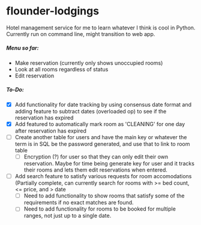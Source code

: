 # flounder-lodgings
Hotel management service for me to learn whatever I think is cool in Python. Currently run on command line, might transition to web app.
##### Menu so far:
* Make reservation (currently only shows unoccupied rooms)
* Look at all rooms regardless of status
* Edit reservation
##### To-Do:
- [x] Add functionality for date tracking by using consensus date format and adding feature to subtract dates (overloaded op) to see if the reservation has expired
- [x] Add featured to automatically mark room as 'CLEANING' for one day after reservation has expired
- [ ] Create another table for users and have the main key or whatever the term is in SQL be the password generated, and use that to link to room table
  - [ ] Encryption (?) for user so that they can only edit their own reservation. Maybe for time being generate key for user and it tracks their rooms and lets them edit reservations when entered.
- [ ] Add search feature to satisfy various requests for room accomodations (Partially complete, can currently search for rooms with >= bed count, <= price, and > date
  - [ ] Need to add functionality to show rooms that satisfy some of the requirements if no exact matches are found.
  - [ ] Need to add functionality for rooms to be booked for multiple ranges, not just up to a single date. 
